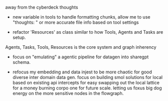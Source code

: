 away from the cyberdeck thoughts
- new variable in tools to handle formatting chunks, allow me to use "thoughts: " or more accurate file info based on tool settings

- refactor 'Resources' as class similar to how Tools, Agents and Tasks are setup. 

Agents, Tasks, Tools, Resources
is the core system and graph inherency

- focus on "emulating" a agentic pipeline for datagen into sharegpt schema.

- refocus my embedding and data injest to be more chaotic for good diverse inter domain data gen. focus on building smol solutions for local based on existing api intercepts for easy swapping out the local lattice for a money burning corpo one for future scale. letting us foxus big dog energy on the more sensitive nodes in the flowgraph.